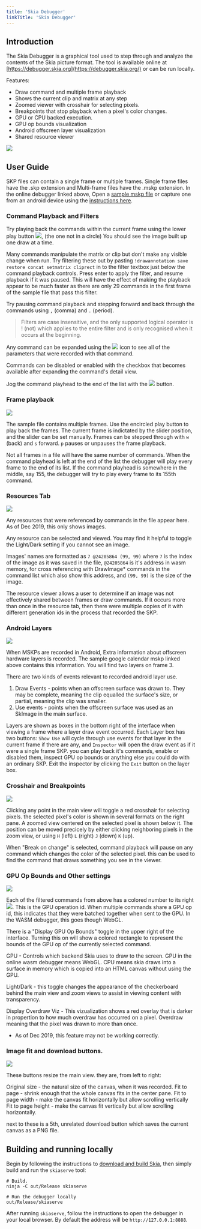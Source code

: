 ```yaml
---
title: 'Skia Debugger'
linkTitle: 'Skia Debugger'
---
```


## Introduction

The Skia Debugger is a graphical tool used to step through and analyze the
contents of the Skia picture format. The tool is available online at
[https://debugger.skia.org](https://debugger.skia.org/) or can be run locally.

Features:

- Draw command and multiple frame playback
- Shows the current clip and matrix at any step
- Zoomed viewer with crosshair for selecting pixels.
- Breakpoints that stop playback when a pixel's color changes.
- GPU or CPU backed execution.
- GPU op bounds visualization
- Android offscreen layer visualization
- Shared resource viewer

<img src="../onlinedebugger.png" style="display: inline-block;" />

## User Guide

SKP files can contain a single frame or multiple frames. Single frame files have
the .skp extension and Multi-frame files have the .mskp extension. In the online
debugger linked above, Open a [sample mskp file](/docs/dev/tools/calendar.mskp)
or capture one from an android device using the
[instructions here](https://sites.google.com/a/google.com/skia/android/skp-from-framework).

### Command Playback and Filters

Try playing back the commands within the current frame using the lower play
button <img src="../playcommands.png" style="display: inline-block;" />, (the
one not in a circle) You should see the image built up one draw at a time.

Many commands manipulate the matrix or clip but don't make any visible change
when run. Try filtering these out by pasting
`!drawannotation save restore concat setmatrix cliprect` in to the filter
textbox just below the command playback controls. Press enter to apply the
filter, and resume playback if it was paused. This will have the effect of
making the playback appear to be much faster as there are only 29 commands in
the first frame of the sample file that pass this filter.

Try pausing command playback and stepping forward and back through the commands
using `,` (comma) and `.` (period).

> Filters are case insensitive, and the only supported logical operator is !
> (not) which applies to the entire filter and is only recognised when it occurs
> at the beginning.

Any command can be expanded using the
<img src="../expand.png" style="display: inline-block;" /> icon to see all of
the parameters that were recorded with that command.

Commands can be disabled or enabled with the checkbox that becomes available
after expanding the command's detail view.

Jog the command playhead to the end of the list with the
<img src="../end.png" style="display: inline-block;" /> button.

### Frame playback

<img src="../frameplayback.png" style="display: inline-block;" />

The sample file contains multiple frames. Use the encircled play button to play
back the frames. The current frame is indictated by the slider position, and the
slider can be set manually. Frames can be stepped through with `w` (back) and
`s` forward. `p` pauses or unpauses the frame playback.

Not all frames in a file will have the same number of commands. When the command
playhead is left at the end of the list the debugger will play every frame to
the end of its list. If the command playhead is somewhere in the middle, say
155, the debugger will try to play every frame to its 155th command.

### Resources Tab

<img src="../resources.png" style="display: inline-block;" />

Any resources that were referenced by commands in the file appear here. As of
Dec 2019, this only shows images.

Any resource can be selected and viewed. You may find it helpful to toggle the
Light/Dark setting if you cannot see an image.

Images' names are formatted as `7 @24205864 (99, 99)` where `7` is the index of
the image as it was saved in the file, `@24205864` is it's address in wasm
memory, for cross referencing with DrawImage\* commands in the command list
which also show this address, and `(99, 99)` is the size of the image.

The resource viewer allows a user to determine if an image was not effectively
shared between frames or draw commands. If it occurs more than once in the
resource tab, then there were multiple copies of it with different generation
ids in the process that recorded the SKP.

### Android Layers

<img src="../layers.png" style="display: inline-block;" />

When MSKPs are recorded in Android, Extra information about offscreen hardware
layers is recorded. The sample google calendar mskp linked above contains this
information. You will find two layers on frame 3.

There are two kinds of events relevant to recorded android layer use.

1. Draw Events - points when an offscreen surface was drawn to. They may be
   complete, meaning the clip equalled the surface's size, or partial, meaning
   the clip was smaller.
2. Use events - points when the offscreen surface was used as an SkImage in the
   main surface.

Layers are shown as boxes in the bottom right of the interface when viewing a
frame where a layer draw event occurred. Each Layer box has two buttons:
`Show Use` will cycle through use events for that layer in the current frame if
there are any, and `Inspector` will open the draw event as if it were a single
frame SKP. you can play back it's commands, enable or disabled them, inspect GPU
op bounds or anything else you could do with an ordinary SKP. Exit the inspector
by clicking the `Exit` button on the layer box.

### Crosshair and Breakpoints

<img src="../crosshair.png" style="display: inline-block;" />

Clicking any point in the main view will toggle a red crosshair for selecting
pixels. the selected pixel's color is shown in several formats on the right
pane. A zoomed view centered on the selected pixel is shown below it. The
position can be moved precicely by either clicking neighboring pixels in the
zoom view, or using `H` (left) `L` (right) `J` (down) `K` (up).

When "Break on change" is selected, command playback will pause on any command
which changes the color of the selected pixel. this can be used to find the
command that draws something you see in the viewer.

### GPU Op Bounds and Other settings

<img src="../settings.png" style="display: inline-block;" />

Each of the filtered commands from above has a colored number to its right
<img src="../gpuop.png" style="display: inline-block;" />. This is the GPU
operation id. When multiple commands share a GPU op id, this indicates that they
were batched together when sent to the GPU. In the WASM debugger, this goes
though WebGL.

There is a "Display GPU Op Bounds" toggle in the upper right of the interface.
Turning this on will show a colored rectangle to represent the bounds of the GPU
op of the currently selected command.

GPU - Controls which backend Skia uses to draw to the screen. GPU in the online
wasm debugger means WebGL. CPU means skia draws into a surface in memory which
is copied into an HTML canvas without using the GPU.

Light/Dark - this toggle changes the appearance of the checkerboard behind the
main view and zoom views to assist in viewing content with transparency.

Display Overdraw Viz - This vizualization shows a red overlay that is darker in
propertion to how much overdraw has occurred on a pixel. Overdraw meaning that
the pixel was drawn to more than once.

- As of Dec 2019, this feature may not be working correctly.

### Image fit and download buttons.

<img src="../settings.png" style="display: inline-block;" />

These buttons resize the main view. they are, from left to right:

Original size - the natural size of the canvas, when it was recorded. Fit to
page - shrink enough that the whole canvas fits in the center pane. Fit to page
width - make the canvas fit horizontally but allow scrolling vertically Fit to
page height - make the canvas fit vertically but allow scrolling horizontally.

next to these is a 5th, unrelated download button which saves the current canvas
as a PNG file.

## Building and running locally

Begin by following the instructions to
[download and build Skia](/docs/user/build), then simply build and run the
`skiaserve` tool:

<!--?prettify lang=sh?-->

    # Build.
    ninja -C out/Release skiaserve

    # Run the debugger locally
    out/Release/skiaserve

After running `skiaserve`, follow the instructions to open the debugger in your
local browser. By default the address will be `http://127.0.0.1:8888`.
